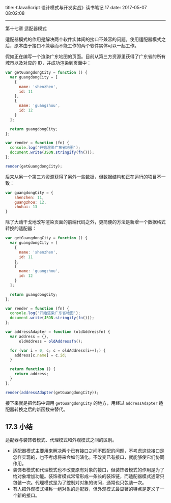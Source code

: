 title: 《JavaScript 设计模式与开发实战》读书笔记 17
date: 2017-05-07 08:02:08

---

第十七章 适配器模式
<!-- more -->

适配器模式的作用是解决两个软件实体间的接口不兼容的问题。使用适配器模式之后，原本由于接口不兼容而不能工作的两个软件实体可以一起工作。

假如正在编写一个渲染广东地图的页面。目前从第三方资源里获得了广东省的所有城市以及对应的 ID，并成功渲染到页面中：

```javascript
var getGuangdongCity = function () {
  var guangdongCity = [
    {
      name: 'shenzhen',
      id: 11
    },
    {
      name: 'guangzhou',
      id: 12
    }
  ];

  return guangdongCity;
};

var render = function (fn) {
  console.log('开始渲染广东省地图');
  document.write(JSON.stringify(fn()));
};

render(getGuangdongCity);
```

后来从另一个第三方资源获得了另外一些数据，但数据结构和正在运行的项目不一致：

```javascript
var guangdongCity = {
    shenzhen: 11,
    guangzhou: 12,
    zhuhai: 13
}
```

除了大动干戈地改写渲染页面的前端代码之外，更简便的方法是新增一个数据格式转换的适配器：

```javascript
var getGuangdongCity = function () {
  var guangdongCity = [
    {
      name: 'shenzhen',
      id: 11
    },
    {
      name: 'guangzhou',
      id: 12
    }
  ];

  return guangdongCity;
};

var render = function (fn) {
  console.log('开始渲染广东省地图');
  document.write(JSON.stringify(fn()));
};

var addressAdapter = function (oldAddressfn) {
  var address = {},
      oldAddress = oldAddressfn();

  for (var i = 0, c; c = oldAddress[i++];) {
    address[c.name] = c.id;
  }

  return function () {
    return address;
  }
};

render(addressAdapter(getGuangdongCity));
```

接下来就是把代码中调用 `getGuangdongCity` 的地方，用经过 `addressAdapter` 适配器转换之后的新函数来替代。

## 17.3 小结

适配器与装饰者模式、代理模式和外观模式之间的区别。

- 适配器模式主要用来解决两个已有接口之间不匹配的问题，不考虑这些接口是怎样实现的，也不考虑将来会如何演化。不改变已有接口，就能够使它们协同作用。
- 装饰者模式和代理模式也不改变原有对象的接口，但装饰者模式的作用是为了给对象增加功能。装饰者模式常常形成一条长的装饰链，而适配器模式通常只包装一次。代理模式是为了控制对对象的访问，通常也只包装一次。
- 有人把外观模式堪称一组对象的适配器，但外观模式最显著的特点是定义了一个新的接口。
